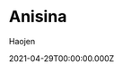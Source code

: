 ---
title: Anisina
github: https://github.com/Haojen/hexo-theme-Anisina
demo: https://haojen.github.io/
license: Apache-2.0
author: Haojen
author_link: ''
author_twitter: ''
author_github: ''
date: 2021-04-29T00:00:00.000Z
ssg:
  - Hexo
cms: null
css: null
category: null
description: A simple responsive, support qiniu image cdn theme for hexo.
draft: true
publish_date: '2016-05-27T09:57:08Z'
update_date: '2021-03-17T12:22:57Z'
github_star: 769
github_fork: 159
---